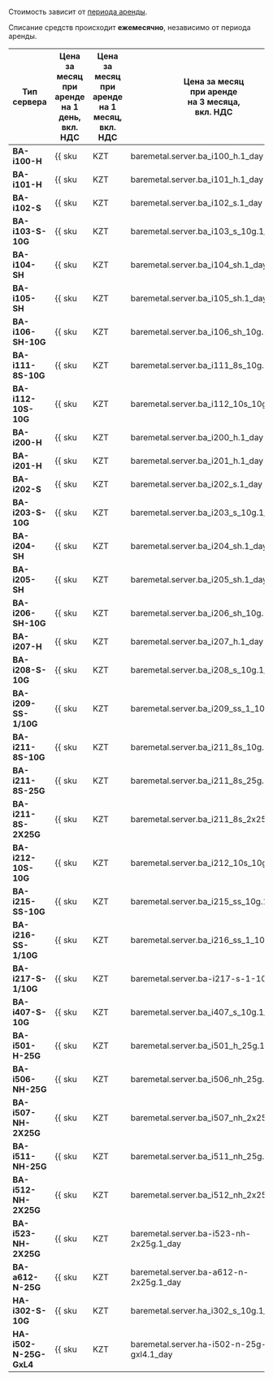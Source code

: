 Стоимость зависит от [периода аренды](../../baremetal/concepts/servers.md#server-lease).

Списание средств происходит **ежемесячно**, независимо от периода аренды.

Тип сервера        | Цена за месяц<br/>при аренде<br/>на 1 день,<br/>вкл. НДС | Цена за месяц<br/>при аренде<br/>на 1 месяц,<br/>вкл. НДС | Цена за месяц<br/>при аренде<br/>на 3 месяца,<br/>вкл. НДС | Цена за месяц<br/>при аренде<br/>на 6 месяцев,<br/>вкл. НДС | Цена за месяц<br/>при аренде<br/>на 1 год,<br/>вкл. НДС
------------------ | ------------ | ------------ | ------------ | ------------ | ---
**BA-i100-H**      | {{ sku|KZT|baremetal.server.ba_i100_h.1_day|string }} | {{ sku|KZT|baremetal.server.ba_i100_h.1_month|string }} | {{ sku|KZT|baremetal.server.ba_i100_h.3_month|string }} | {{ sku|KZT|baremetal.server.ba_i100_h.6_month|string }} | {{ sku|KZT|baremetal.server.ba_i100_h.12_month|string }}
**BA-i101-H**      | {{ sku|KZT|baremetal.server.ba_i101_h.1_day|string }} | {{ sku|KZT|baremetal.server.ba_i101_h.1_month|string }} | {{ sku|KZT|baremetal.server.ba_i101_h.3_month|string }} | {{ sku|KZT|baremetal.server.ba_i101_h.6_month|string }} | {{ sku|KZT|baremetal.server.ba_i101_h.12_month|string }}
**BA-i102-S**      | {{ sku|KZT|baremetal.server.ba_i102_s.1_day|string }} | {{ sku|KZT|baremetal.server.ba_i102_s.1_month|string }} | {{ sku|KZT|baremetal.server.ba_i102_s.3_month|string }} | {{ sku|KZT|baremetal.server.ba_i102_s.6_month|string }} | {{ sku|KZT|baremetal.server.ba_i102_s.12_month|string }}
**BA-i103-S-10G**  | {{ sku|KZT|baremetal.server.ba_i103_s_10g.1_day|string }} | {{ sku|KZT|baremetal.server.ba_i103_s_10g.1_month|string }} | {{ sku|KZT|baremetal.server.ba_i103_s_10g.3_month|string }} | {{ sku|KZT|baremetal.server.ba_i103_s_10g.6_month|string }} | {{ sku|KZT|baremetal.server.ba_i103_s_10g.12_month|string }}
**BA-i104-SH**     | {{ sku|KZT|baremetal.server.ba_i104_sh.1_day|string }} | {{ sku|KZT|baremetal.server.ba_i104_sh.1_month|string }} | {{ sku|KZT|baremetal.server.ba_i104_sh.3_month|string }} | {{ sku|KZT|baremetal.server.ba_i104_sh.6_month|string }} | {{ sku|KZT|baremetal.server.ba_i104_sh.12_month|string }}
**BA-i105-SH**     | {{ sku|KZT|baremetal.server.ba_i105_sh.1_day|string }} | {{ sku|KZT|baremetal.server.ba_i105_sh.1_month|string }} | {{ sku|KZT|baremetal.server.ba_i105_sh.3_month|string }} | {{ sku|KZT|baremetal.server.ba_i105_sh.6_month|string }} | {{ sku|KZT|baremetal.server.ba_i105_sh.12_month|string }}
**BA-i106-SH-10G** | {{ sku|KZT|baremetal.server.ba_i106_sh_10g.1_day|string }} | {{ sku|KZT|baremetal.server.ba_i106_sh_10g.1_month|string }} | {{ sku|KZT|baremetal.server.ba_i106_sh_10g.3_month|string }} | {{ sku|KZT|baremetal.server.ba_i106_sh_10g.6_month|string }} | {{ sku|KZT|baremetal.server.ba_i106_sh_10g.12_month|string }}
**BA-i111-8S-10G** | {{ sku|KZT|baremetal.server.ba_i111_8s_10g.1_day|string }} | {{ sku|KZT|baremetal.server.ba_i111_8s_10g.1_month|string }} | {{ sku|KZT|baremetal.server.ba_i111_8s_10g.3_month|string }} | {{ sku|KZT|baremetal.server.ba_i111_8s_10g.6_month|string }} | {{ sku|KZT|baremetal.server.ba_i111_8s_10g.12_month|string }}
**BA-i112-10S-10G** | {{ sku|KZT|baremetal.server.ba_i112_10s_10g.1_day|string }} | {{ sku|KZT|baremetal.server.ba_i112_10s_10g.1_month|string }} | {{ sku|KZT|baremetal.server.ba_i112_10s_10g.3_month|string }} | {{ sku|KZT|baremetal.server.ba_i112_10s_10g.6_month|string }} | {{ sku|KZT|baremetal.server.ba_i112_10s_10g.12_month|string }}
**BA-i200-H**      | {{ sku|KZT|baremetal.server.ba_i200_h.1_day|string }} | {{ sku|KZT|baremetal.server.ba_i200_h.1_month|string }} | {{ sku|KZT|baremetal.server.ba_i200_h.3_month|string }} | {{ sku|KZT|baremetal.server.ba_i200_h.6_month|string }} | {{ sku|KZT|baremetal.server.ba_i200_h.12_month|string }}
**BA-i201-H**      | {{ sku|KZT|baremetal.server.ba_i201_h.1_day|string }} | {{ sku|KZT|baremetal.server.ba_i201_h.1_month|string }} | {{ sku|KZT|baremetal.server.ba_i201_h.3_month|string }} | {{ sku|KZT|baremetal.server.ba_i201_h.6_month|string }} | {{ sku|KZT|baremetal.server.ba_i201_h.12_month|string }}
**BA-i202-S**      | {{ sku|KZT|baremetal.server.ba_i202_s.1_day|string }} | {{ sku|KZT|baremetal.server.ba_i202_s.1_month|string }} | {{ sku|KZT|baremetal.server.ba_i202_s.3_month|string }} | {{ sku|KZT|baremetal.server.ba_i202_s.6_month|string }} | {{ sku|KZT|baremetal.server.ba_i202_s.12_month|string }}
**BA-i203-S-10G**  | {{ sku|KZT|baremetal.server.ba_i203_s_10g.1_day|string }} | {{ sku|KZT|baremetal.server.ba_i203_s_10g.1_month|string }} | {{ sku|KZT|baremetal.server.ba_i203_s_10g.3_month|string }} | {{ sku|KZT|baremetal.server.ba_i203_s_10g.6_month|string }} | {{ sku|KZT|baremetal.server.ba_i203_s_10g.12_month|string }}
**BA-i204-SH**     | {{ sku|KZT|baremetal.server.ba_i204_sh.1_day|string }} | {{ sku|KZT|baremetal.server.ba_i204_sh.1_month|string }} | {{ sku|KZT|baremetal.server.ba_i204_sh.3_month|string }} | {{ sku|KZT|baremetal.server.ba_i204_sh.6_month|string }} | {{ sku|KZT|baremetal.server.ba_i204_sh.12_month|string }}
**BA-i205-SH**     | {{ sku|KZT|baremetal.server.ba_i205_sh.1_day|string }} | {{ sku|KZT|baremetal.server.ba_i205_sh.1_month|string }} | {{ sku|KZT|baremetal.server.ba_i205_sh.3_month|string }} | {{ sku|KZT|baremetal.server.ba_i205_sh.6_month|string }} | {{ sku|KZT|baremetal.server.ba_i205_sh.12_month|string }}
**BA-i206-SH-10G** | {{ sku|KZT|baremetal.server.ba_i206_sh_10g.1_day|string }} | {{ sku|KZT|baremetal.server.ba_i206_sh_10g.1_month|string }} | {{ sku|KZT|baremetal.server.ba_i206_sh_10g.3_month|string }} | {{ sku|KZT|baremetal.server.ba_i206_sh_10g.6_month|string }} | {{ sku|KZT|baremetal.server.ba_i206_sh_10g.12_month|string }}
**BA-i207-H**      | {{ sku|KZT|baremetal.server.ba_i207_h.1_day|string }} | {{ sku|KZT|baremetal.server.ba_i207_h.1_month|string }} | {{ sku|KZT|baremetal.server.ba_i207_h.3_month|string }} | {{ sku|KZT|baremetal.server.ba_i207_h.6_month|string }} | {{ sku|KZT|baremetal.server.ba_i207_h.12_month|string }}
**BA-i208-S-10G**  | {{ sku|KZT|baremetal.server.ba_i208_s_10g.1_day|string }} | {{ sku|KZT|baremetal.server.ba_i208_s_10g.1_month|string }} | {{ sku|KZT|baremetal.server.ba_i208_s_10g.3_month|string }} | {{ sku|KZT|baremetal.server.ba_i208_s_10g.6_month|string }} | {{ sku|KZT|baremetal.server.ba_i208_s_10g.12_month|string }}
**BA-i209-SS-1/10G**  | {{ sku|KZT|baremetal.server.ba_i209_ss_1_10g.1_day|string }} | {{ sku|KZT|baremetal.server.ba_i209_ss_1_10g.1_month|string }} | {{ sku|KZT|baremetal.server.ba_i209_ss_1_10g.3_month|string }} | {{ sku|KZT|baremetal.server.ba_i209_ss_1_10g.6_month|string }} | {{ sku|KZT|baremetal.server.ba_i209_ss_1_10g.12_month|int|string }}
**BA-i211-8S-10G** | {{ sku|KZT|baremetal.server.ba_i211_8s_10g.1_day|string }} | {{ sku|KZT|baremetal.server.ba_i211_8s_10g.1_month|string }} | {{ sku|KZT|baremetal.server.ba_i211_8s_10g.3_month|string }} | {{ sku|KZT|baremetal.server.ba_i211_8s_10g.6_month|string }} | {{ sku|KZT|baremetal.server.ba_i211_8s_10g.12_month|string }}
**BA-i211-8S-25G**   | {{ sku|KZT|baremetal.server.ba_i211_8s_25g.1_day|string }} | {{ sku|KZT|baremetal.server.ba_i211_8s_25g.1_month|string }} | {{ sku|KZT|baremetal.server.ba_i211_8s_25g.3_month|string }} | {{ sku|KZT|baremetal.server.ba_i211_8s_25g.6_month|string }} | {{ sku|KZT|baremetal.server.ba_i211_8s_25g.12_month|string }}
**BA-i211-8S-2X25G** | {{ sku|KZT|baremetal.server.ba_i211_8s_2x25g.1_day|string }} | {{ sku|KZT|baremetal.server.ba_i211_8s_2x25g.1_month|string }} | {{ sku|KZT|baremetal.server.ba_i211_8s_2x25g.3_month|string }} | {{ sku|KZT|baremetal.server.ba_i211_8s_2x25g.6_month|string }} | {{ sku|KZT|baremetal.server.ba_i211_8s_2x25g.12_month|string }}
**BA-i212-10S-10G** | {{ sku|KZT|baremetal.server.ba_i212_10s_10g.1_day|string }} | {{ sku|KZT|baremetal.server.ba_i212_10s_10g.1_month|string }} | {{ sku|KZT|baremetal.server.ba_i212_10s_10g.3_month|string }} | {{ sku|KZT|baremetal.server.ba_i212_10s_10g.6_month|string }} | {{ sku|KZT|baremetal.server.ba_i212_10s_10g.12_month|string }}
**BA-i215-SS-10G** | {{ sku|KZT|baremetal.server.ba_i215_ss_10g.1_day|string }} | {{ sku|KZT|baremetal.server.ba_i215_ss_10g.1_month|string }} | {{ sku|KZT|baremetal.server.ba_i215_ss_10g.3_month|string }} | {{ sku|KZT|baremetal.server.ba_i215_ss_10g.6_month|string }} | {{ sku|KZT|baremetal.server.ba_i215_ss_10g.12_month|string }}
**BA-i216-SS-1/10G** | {{ sku|KZT|baremetal.server.ba_i216_ss_1_10g.1_day|string }} | {{ sku|KZT|baremetal.server.ba_i216_ss_1_10g.1_month|string }} | {{ sku|KZT|baremetal.server.ba_i216_ss_1_10g.3_month|string }} | {{ sku|KZT|baremetal.server.ba_i216_ss_1_10g.6_month|string }} | {{ sku|KZT|baremetal.server.ba_i216_ss_1_10g.12_month|string }}
**BA-i217-S-1/10G**  | {{ sku|KZT|baremetal.server.ba-i217-s-1-10g.1_day|string }} | {{ sku|KZT|baremetal.server.ba-i217-s-1-10g.1_month|string }} | {{ sku|KZT|baremetal.server.ba-i217-s-1-10g.3_month|string }} | {{ sku|KZT|baremetal.server.ba-i217-s-1-10g.6_month|string }} | {{ sku|KZT|baremetal.server.ba-i217-s-1-10g.12_month|string }}
**BA-i407-S-10G**  | {{ sku|KZT|baremetal.server.ba_i407_s_10g.1_day|string }} | {{ sku|KZT|baremetal.server.ba_i407_s_10g.1_month|string }} | {{ sku|KZT|baremetal.server.ba_i407_s_10g.3_month|string }} | {{ sku|KZT|baremetal.server.ba_i407_s_10g.6_month|string }} | {{ sku|KZT|baremetal.server.ba_i407_s_10g.12_month|string }}
**BA-i501-H-25G**  | {{ sku|KZT|baremetal.server.ba_i501_h_25g.1_day|string }} | {{ sku|KZT|baremetal.server.ba_i501_h_25g.1_month|string }} | {{ sku|KZT|baremetal.server.ba_i501_h_25g.3_month|string }} | {{ sku|KZT|baremetal.server.ba_i501_h_25g.6_month|string }} | {{ sku|KZT|baremetal.server.ba_i501_h_25g.12_month|string }}
**BA-i506-NH-25G** | {{ sku|KZT|baremetal.server.ba_i506_nh_25g.1_day|string }} | {{ sku|KZT|baremetal.server.ba_i506_nh_25g.1_month|string }} | {{ sku|KZT|baremetal.server.ba_i506_nh_25g.3_month|string }} | {{ sku|KZT|baremetal.server.ba_i506_nh_25g.6_month|string }} | {{ sku|KZT|baremetal.server.ba_i506_nh_25g.12_month|string }}
**BA-i507-NH-2X25G** | {{ sku|KZT|baremetal.server.ba_i507_nh_2x25g.1_day|string }} | {{ sku|KZT|baremetal.server.ba_i507_nh_2x25g.1_month|string }} | {{ sku|KZT|baremetal.server.ba_i507_nh_2x25g.3_month|string }} | {{ sku|KZT|baremetal.server.ba_i507_nh_2x25g.6_month|string }} | {{ sku|KZT|baremetal.server.ba_i507_nh_2x25g.12_month|string }}
**BA-i511-NH-25G** | {{ sku|KZT|baremetal.server.ba_i511_nh_25g.1_day|string }} | {{ sku|KZT|baremetal.server.ba_i511_nh_25g.1_month|string }} | {{ sku|KZT|baremetal.server.ba_i511_nh_25g.3_month|string }} | {{ sku|KZT|baremetal.server.ba_i511_nh_25g.6_month|string }} | {{ sku|KZT|baremetal.server.ba_i511_nh_25g.12_month|string }}
**BA-i512-NH-2X25G** | {{ sku|KZT|baremetal.server.ba_i512_nh_2x25g.1_day|string }} | {{ sku|KZT|baremetal.server.ba_i512_nh_2x25g.1_month|string }} | {{ sku|KZT|baremetal.server.ba_i512_nh_2x25g.3_month|string }} | {{ sku|KZT|baremetal.server.ba_i512_nh_2x25g.6_month|string }} | {{ sku|KZT|baremetal.server.ba_i512_nh_2x25g.12_month|string }}
**BA-i523-NH-2X25G** | {{ sku|KZT|baremetal.server.ba-i523-nh-2x25g.1_day|string }} | {{ sku|KZT|baremetal.server.ba-i523-nh-2x25g.1_month|string }} | {{ sku|KZT|baremetal.server.ba-i523-nh-2x25g.3_month|string }} | {{ sku|KZT|baremetal.server.ba-i523-nh-2x25g.6_month|string }} | {{ sku|KZT|baremetal.server.ba-i523-nh-2x25g.12_month|string }}
**BA-a612-N-25G**  | {{ sku|KZT|baremetal.server.ba-a612-n-2x25g.1_day|string }} | {{ sku|KZT|baremetal.server.ba-a612-n-2x25g.1_month|string }} | {{ sku|KZT|baremetal.server.ba-a612-n-2x25g.3_month|string }} | {{ sku|KZT|baremetal.server.ba-a612-n-2x25g.6_month|string }} | {{ sku|KZT|baremetal.server.ba-a612-n-2x25g.12_month|string }}
**HA-i302-S-10G**  | {{ sku|KZT|baremetal.server.ha_i302_s_10g.1_day|string }} | {{ sku|KZT|baremetal.server.ha_i302_s_10g.1_month|string }} | {{ sku|KZT|baremetal.server.ha_i302_s_10g.3_month|string }} | {{ sku|KZT|baremetal.server.ha_i302_s_10g.6_month|string }} | {{ sku|KZT|baremetal.server.ha_i302_s_10g.12_month|string }}
**HA-i502-N-25G-GxL4**  | {{ sku|KZT|baremetal.server.ha-i502-n-25g-gxl4.1_day|string }} | {{ sku|KZT|baremetal.server.ha-i502-n-25g-gxl4.1_month|string }} | {{ sku|KZT|baremetal.server.ha-i502-n-25g-gxl4.3_month|string }} | {{ sku|KZT|baremetal.server.ha-i502-n-25g-gxl4.6_month|string }} | {{ sku|KZT|baremetal.server.ha-i502-n-25g-gxl4.12_month|string }}
